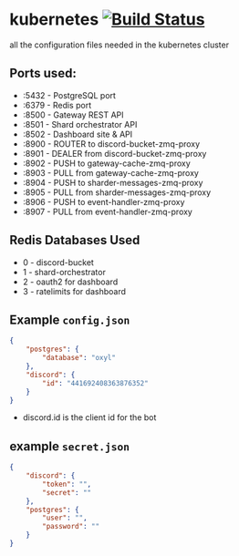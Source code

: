 # kubernetes [![Build Status](https://travis-ci.com/oxylbot/kubernetes.svg?branch=master)](https://travis-ci.com/oxylbot/kubernetes)
all the configuration files needed in the kubernetes cluster

## Ports used:
* :5432 - PostgreSQL port
* :6379 - Redis port
* :8500 - Gateway REST API
* :8501 - Shard orchestrator API
* :8502 - Dashboard site & API
* :8900 - ROUTER to discord-bucket-zmq-proxy
* :8901 - DEALER from discord-bucket-zmq-proxy
* :8902 - PUSH to gateway-cache-zmq-proxy
* :8903 - PULL from gateway-cache-zmq-proxy
* :8904 - PUSH to sharder-messages-zmq-proxy
* :8905 - PULL from sharder-messages-zmq-proxy
* :8906 - PUSH to event-handler-zmq-proxy
* :8907 - PULL from event-handler-zmq-proxy

## Redis Databases Used
* 0 - discord-bucket
* 1 - shard-orchestrator
* 2 - oauth2 for dashboard
* 3 - ratelimits for dashboard

## Example `config.json`

```json
{
	"postgres": {
		"database": "oxyl"
	},
	"discord": {
		"id": "441692408363876352"
	}
}
```

* discord.id is the client id for the bot

## example `secret.json`

```json
{
	"discord": {
		"token": "",
		"secret": ""
	},
	"postgres": {
		"user": "",
		"password": ""
	}
}
```